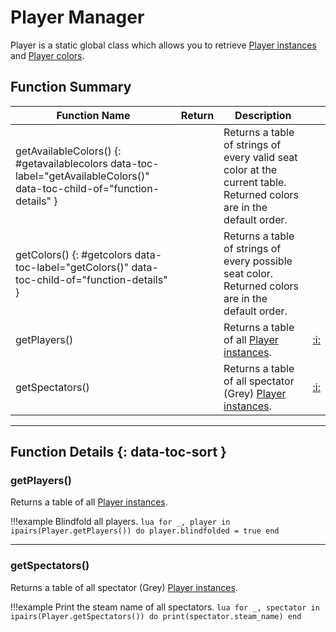 # Player Manager

Player is a static global class which allows you to retrieve [Player instances](instance.md) and
[Player colors](colors.md).

## Function Summary

Function Name | Return | Description | &nbsp;
-- | -- | -- | --
getAvailableColors() {: #getavailablecolors data-toc-label="getAvailableColors()" data-toc-child-of="function-details" } | [<span class="ret tab"></span>](../types.md) | Returns a table of strings of every valid seat color at the current table. Returned colors are in the default order. |
getColors() {: #getcolors data-toc-label="getColors()" data-toc-child-of="function-details" } | [<span class="ret tab"></span>](../types.md) | Returns a table of strings of every possible seat color. Returned colors are in the default order. |
getPlayers() | [<span class="ret tab"></span>](../types.md) | Returns a table of all [Player instances](instance.md). | [:i:](#getplayers)
getSpectators() | [<span class="ret tab"></span>](../types.md) | Returns a table of all spectator (Grey) [Player instances](instance.md). | [:i:](#getspectators)

---

## Function Details {: data-toc-sort }

### getPlayers()

[<span class="ret tab"></span>](../types.md) Returns a table of all [Player instances](instance.md).

!!!example
    Blindfold all players.
    ```lua
    for _, player in ipairs(Player.getPlayers()) do
        player.blindfolded = true
    end
    ```

---

### getSpectators()

[<span class="ret tab"></span>](../types.md) Returns a table of all spectator (Grey) [Player instances](instance.md).

!!!example
    Print the steam name of all spectators.
    ```lua
    for _, spectator in ipairs(Player.getSpectators()) do
        print(spectator.steam_name)
    end
    ```
